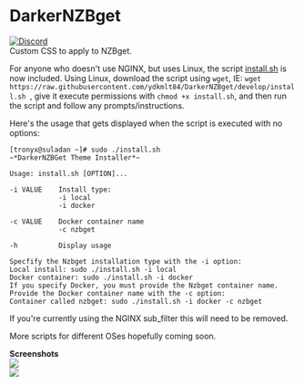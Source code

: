 # DarkerNZBget
[![Discord](https://img.shields.io/badge/Chat-Discord-738bd7.svg?style=for-the-badge)](https://discord.gg/fKcCXwb)<br>
Custom CSS to apply to NZBget.

For anyone who doesn't use NGINX, but uses Linux, the script [install.sh](https://github.com/ydkmlt84/DarkerNZBget/blob/develop/install.sh) is now included. Using Linux, download the script using `wget`, IE: `wget https://raw.githubusercontent.com/ydkmlt84/DarkerNZBget/develop/install.sh `, give it execute permissions with `chmod +x install.sh`, and then run the script and follow any prompts/instructions.

Here's the usage that gets displayed when the script is executed with no options:

```
[tronyx@suladan ~]# sudo ./install.sh
~*DarkerNZBGet Theme Installer*~

Usage: install.sh [OPTION]...

-i VALUE    Install type:
            -i local
            -i docker

-c VALUE    Docker container name
            -c nzbget

-h          Display usage

Specfify the Nzbget installation type with the -i option:
Local install: sudo ./install.sh -i local
Docker container: sudo ./install.sh -i docker
If you specify Docker, you must provide the Nzbget container name.
Provide the Docker container name with the -c option:
Container called nzbget: sudo ./install.sh -i docker -c nzbget
```

If you're currently using the NGINX sub_filter this will need to be removed.

More scripts for different OSes hopefully coming soon.

<b> Screenshots</b>
</br>
<img src="https://i.imgur.com/rxXM2Wy.png"></img>
<br>
<img src="https://i.imgur.com/c4qNczJ.png"></img>
<br>
